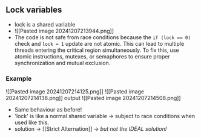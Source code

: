 ## Lock variables
- lock is a shared variable
- ![[Pasted image 20241207213944.png]]
- The code is not safe from race conditions because the `if (lock == 0)` check and `lock = 1` update are not atomic. This can lead to multiple threads entering the critical region simultaneously. To fix this, use atomic instructions, mutexes, or semaphores to ensure proper synchronization and mutual exclusion.
### Example
![[Pasted image 20241207214125.png]]
![[Pasted image 20241207214138.png]]
output
![[Pasted image 20241207214508.png]]
- Same behaviour as before!
- 'lock' is like a normal shared variable -> subject to race conditions when used like this.
- solution -> [[Strict Alternation]] -> *but not the IDEAL solution!*
